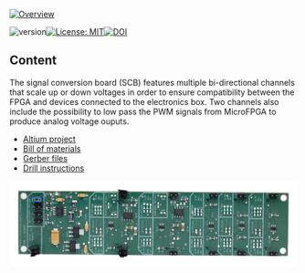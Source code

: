 <a href="https://mufpga.github.io/"><img src="https://raw.githubusercontent.com/mufpga/mufpga.github.io/main/img/logo_title.png" alt="Overview"/>

</a>


![version](https://img.shields.io/badge/version-3.1.0-blue)[![License: MIT](https://img.shields.io/badge/License-MIT-blue.svg)](https://opensource.org/licenses/MIT)[![DOI](https://zenodo.org/badge/410023495.svg)](https://zenodo.org/badge/latestdoi/410023495)


## Content

The signal conversion board (SCB) features multiple bi-directional channels that scale up or down voltages in order to ensure compatibility
between the FPGA and devices connected to the electronics box. Two channels also include the possibility to low pass the PWM signals 
from MicroFPGA to produce analog voltage ouputs.


- [Altium project](Altium_project)
- [Bill of materials](BOM)
- [Gerber files](Gerber)
- [Drill instructions](NC_Drill)

![SCB](SCB_soldered.jpg)
